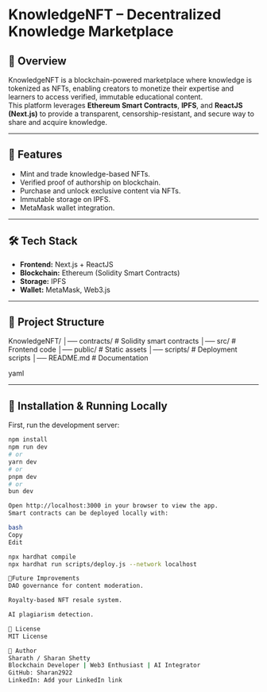 # KnowledgeNFT – Decentralized Knowledge Marketplace

## 📌 Overview
KnowledgeNFT is a blockchain-powered marketplace where knowledge is tokenized as NFTs, enabling creators to monetize their expertise and learners to access verified, immutable educational content.  
This platform leverages **Ethereum Smart Contracts**, **IPFS**, and **ReactJS (Next.js)** to provide a transparent, censorship-resistant, and secure way to share and acquire knowledge.

---

## 🚀 Features
- Mint and trade knowledge-based NFTs.
- Verified proof of authorship on blockchain.
- Purchase and unlock exclusive content via NFTs.
- Immutable storage on IPFS.
- MetaMask wallet integration.

---

## 🛠 Tech Stack
- **Frontend:** Next.js + ReactJS
- **Blockchain:** Ethereum (Solidity Smart Contracts)
- **Storage:** IPFS
- **Wallet:** MetaMask, Web3.js

---

## 📂 Project Structure
KnowledgeNFT/
│── contracts/ # Solidity smart contracts
│── src/ # Frontend code
│── public/ # Static assets
│── scripts/ # Deployment scripts
│── README.md # Documentation

yaml

---

## 🔧 Installation & Running Locally
First, run the development server:

```bash
npm install
npm run dev
# or
yarn dev
# or
pnpm dev
# or
bun dev

Open http://localhost:3000 in your browser to view the app.
Smart contracts can be deployed locally with:

bash
Copy
Edit

npx hardhat compile
npx hardhat run scripts/deploy.js --network localhost

🧠Future Improvements
DAO governance for content moderation.

Royalty-based NFT resale system.

AI plagiarism detection.

📄 License
MIT License

👤 Author
Sharath / Sharan Shetty
Blockchain Developer | Web3 Enthusiast | AI Integrator
GitHub: Sharan2922
LinkedIn: Add your LinkedIn link